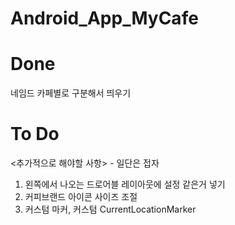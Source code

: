 # Android_App_MyCafe
# Done
네임드 카페별로 구분해서 띄우기

# To Do
<추가적으로 해야할 사항> - 일단은 접자
1. 왼쪽에서 나오는 드로어블 레이아웃에 설정 같은거 넣기
2. 커피브랜드 아이콘 사이즈 조절
3. 커스텀 마커, 커스텀 CurrentLocationMarker
